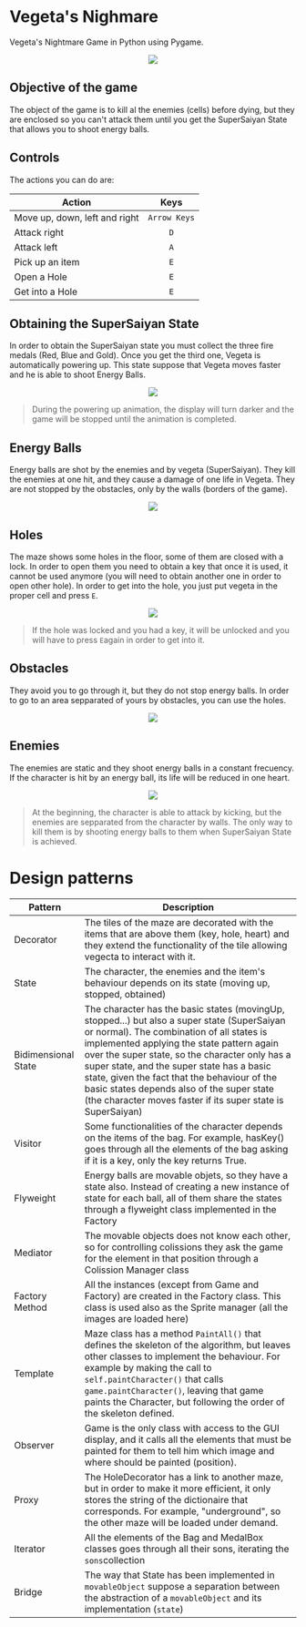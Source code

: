 # Vegeta's Nighmare
Vegeta's Nightmare Game in Python using Pygame.
<p align="center">
  <img src="https://github.com/baez97/Nightmare/blob/master/images/Screenshot.png"/>
</p>

## Objective of the game
The object of the game is to kill al the enemies (cells) before dying, but they are enclosed so you can't attack them until you get the SuperSaiyan State that allows you to shoot energy balls.

## Controls
The actions you can do are:

| Action | Keys |
| ------ | :---: |
| Move up, down, left and right | `Arrow Keys`|
| Attack right | `D` |
| Attack left  | `A` |
| Pick up an item | `E` | 
| Open a Hole | `E` |
| Get into a Hole | `E` |

## Obtaining the SuperSaiyan State
In order to obtain the SuperSaiyan state you must collect the three fire medals (Red, Blue and Gold). Once you get the third one, Vegeta is automatically powering up. This state suppose that Vegeta moves faster and he is able to shoot Energy Balls.
<p align="center">
  <img src="https://github.com/baez97/Nightmare/blob/master/images/vegetaPU/poweringUp.gif"/>
</p>

> During the powering up animation, the display will turn darker and the game will be stopped until the animation is completed.
## Energy Balls
Energy balls are shot by the enemies and by vegeta (SuperSaiyan). They kill the enemies at one hit, and they cause a damage of one life in Vegeta. They are not stopped by the obstacles, only by the walls (borders of the game).
<p align="center">
  <img src="https://github.com/baez97/Nightmare/blob/master/images/ball/ball_right.png"/>
</p>

## Holes
The maze shows some holes in the floor, some of them are closed with a lock. In order to open them you need to obtain a key that once it is used, it cannot be used anymore (you will need to obtain another one in order to open other hole).
In order to get into the hole, you just put vegeta in the proper cell and press `E`. 
<p align="center">
  <img src="https://github.com/baez97/Nightmare/blob/master/images/Hole.png"/>
</p>

> If the hole was locked and you had a key, it will be unlocked and you will have to press `E`again in order to get into it.

## Obstacles
They avoid you to go through it, but they do not stop energy balls. In order to go to an area sepparated of yours by obstacles, you can use the holes.
<p align="center">
  <img src="https://github.com/baez97/Nightmare/blob/master/images/GrassTile.png"/>
</p>

## Enemies
The enemies are static and they shoot energy balls in a constant frecuency. If the character is hit by an energy ball, its life will be reduced in one heart.

<p align="center">
  <img src="https://github.com/baez97/Nightmare/blob/master/images/Cell/r_3.png"/>
</p>

> At the beginning, the character is able to attack by kicking, but the enemies are sepparated from the character by walls. The only way to kill them is by shooting energy balls to them when SuperSaiyan State is achieved.


# Design patterns 
| Pattern | Description |
| --- | --- |
| Decorator | The tiles of the maze are decorated with the items that are above them (key, hole, heart) and they extend the functionality of the tile allowing vegecta to interact with it. |
| State | The character, the enemies and the item's behaviour depends on its state (moving up, stopped, obtained) |
| Bidimensional State | The character has the basic states (movingUp, stopped...) but also a super state (SuperSaiyan or normal). The combination of all states is implemented applying the state pattern again over the super state, so the character only has a super state, and the super state has a basic state, given the fact that the behaviour of the basic states depends also of the super state (the character moves faster if its super state is SuperSaiyan) |
| Visitor | Some functionalities of the character depends on the items of the bag. For example, hasKey() goes through all the elements of the bag asking if it is a key, only the key returns True. |
| Flyweight | Energy balls are movable objets, so they have a state also. Instead of creating a new instance of state for each ball, all of them share the states through a flyweight class implemented in the Factory |
| Mediator | The movable objects does not know each other, so for controlling colissions they ask the game for the element in that position through a Colission Manager class |
| Factory Method | All the instances (except from Game and Factory) are created in the Factory class. This class is used also as the Sprite manager (all the images are loaded here)|
| Template | Maze class has a method `PaintAll()` that defines the skeleton of the algorithm, but leaves other classes to implement the behaviour. For example by making the call to `self.paintCharacter()` that calls `game.paintCharacter()`, leaving that game paints the Character, but following the order of the skeleton defined.|
| Observer | Game is the only class with access to the GUI display, and it calls all the elements that must be painted for them to tell him which image and where should be painted (position).|
| Proxy | The HoleDecorator has a link to another maze, but in order to make it more efficient, it only stores the string of the dictionaire that corresponds. For example, "underground", so the other maze will be loaded under demand.|
| Iterator | All the elements of the Bag and MedalBox classes goes through all their sons, iterating the `sons`collection |
| Bridge | The way that State has been implemented in `movableObject` suppose a separation between the abstraction of a `movableObject` and its implementation (`state`)|
